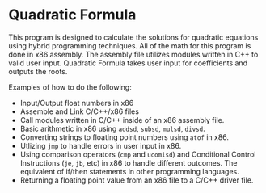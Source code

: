 # Quadratic Formula
This program is designed to calculate the solutions for quadratic equations using hybrid programming techniques. All of the math for this 
program is done in x86 assembly. The assembly file utilizes modules written in C++ to valid user input. Quadratic Formula takes user input for
coefficients and outputs the roots.

Examples of how to do the following:
- Input/Output float numbers in x86
- Assemble and Link C/C++/x86 files
- Call modules written in C/C++ inside of an x86 assembly file.
- Basic arithmetic in x86 using `addsd`, `subsd`, `mulsd`, `divsd`.
- Converting strings to floating point numbers using `atof` in x86.
- Utlizing `jmp` to handle errors in user input in x86.
- Using comparison operators (`cmp` and `ucomisd`) and Conditional Control Instructions (`je`, `jb`, etc) in x86 to handle different outcomes. The equivalent of if/then statements in other programming languages.
- Returning a floating point value from an x86 file to a C/C++ driver file.
